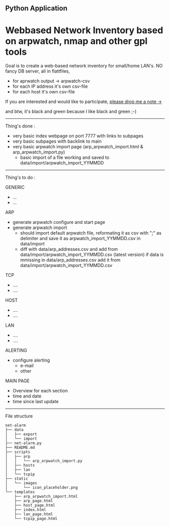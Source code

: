 ## Python Application
# Webbased Network Inventory based on arpwatch, nmap and other gpl tools

Goal is to create a web-based network inventory for small/home LAN's.
NO fancy DB server, all in flattfiles, 
- for aprwatch output -> arpwatch-csv 
- for each IP address it's own csv-file
- for each host it's own csv-file

If you are interested and would like to participate, [please drop me a note ->](https://www.fischerman.ch/?page_id=11)

and btw, it's black and green because I like black and green ;-)

---

Thing's done : 
- very basic index webpage on port 7777 with links to subpages
- very basic subpages with backlink to main
- very basic arpwatch import page (arp_arpwatch_import.html & arp_arpwatch_import.py)
    - basic import of a file working and saved to data/import/arpwatch_import_YYMMDD

---

Thing's to do : 

GENERIC
- ...
- ...

ARP
- generate arpwatch configure and start page
- generate arpwatch import
    - should import default arpwatch file, reformating it as csv with ";" as delimiter and save it as arpwatch_import_YYMMDD.csv in data/import
    - diff with data/arp_addresses.csv and add from data/import/arpwatch_import_YYMMDD.csv (latest version) if data is mmissing in data/arp_addresses.csv add it from data/import/arpwatch_import_YYMMDD.csv

TCP
- ....
- ....

HOST
- ....
- ....

LAN
- ....
- ....

ALERTING
- configure alerting
    - e-mail
    - other 

MAIN PAGE
- Overview for each section
- time and date
- time since last update 

---

File structure 
```
net-alarm
├── data
│   ├── export
│   └── import
├── net-alarm.py
├── README.md
├── scripts
│   ├── arp
│   │   └── arp_arpwatch_import.py
│   ├── hosts
│   ├── lan
│   └── tcpip
├── static
│   └── images
│       └── icon_placeholder.png
└── templates
    ├── arp_arpwatch_import.html
    ├── arp_page.html
    ├── host_page.html
    ├── index.html
    ├── lan_page.html
    └── tcpip_page.html
```


